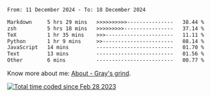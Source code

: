 <!--START_SECTION:waka-->

```txt
From: 11 December 2024 - To: 18 December 2024

Markdown     5 hrs 29 mins   >>>>>>>>>>---------------   38.44 %
zsh          5 hrs 18 mins   >>>>>>>>>----------------   37.14 %
TeX          1 hr 35 mins    >>>----------------------   11.11 %
Python       1 hr 9 mins     >>-----------------------   08.14 %
JavaScript   14 mins         -------------------------   01.70 %
Text         13 mins         -------------------------   01.56 %
Other        6 mins          -------------------------   00.77 %
```

<!--END_SECTION:waka-->

<!-- [![grayxu's github stats](https://github-readme-stats.vercel.app/api?username=grayxu&count_private=true&show_icons=true)](https://github.com/grayxu) -->

Know more about me: [About - Gray's grind](https://www.grayxu.cn/).
<p align="left">
  <a href="https://wakatime.com/@c69eb31e-43a1-463f-8968-c3449e386f57"><img src="https://wakatime.com/badge/user/c69eb31e-43a1-463f-8968-c3449e386f57.svg" title="Total time coded since Feb 28 2023" /></a>
</p>

